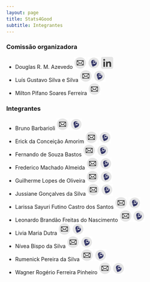 ```yaml
---
layout: page
title: Stats4Good
subtitle: Integrantes
---
```


### Comissão organizadora

- Douglas R. M. Azevedo [![mail](/img/icons/email-icon-mini.png "E-mail")](douglasrm.azevedo@gmail.com) [![lattes](/img/icons/lattes-icon-mini.png "Currículo lattes")](http://buscatextual.cnpq.br/buscatextual/visualizacv.do?id=K4306628E6) [![linkedin](/img/icons/linkedin-icon-mini.png "Linkedin")](https://www.linkedin.com/in/douglas-r-mesquita-azevedo-aa83a182?authType=NAME_SEARCH&authToken=fbze&locale=pt_BR&trk=tyah&trkInfo=clickedVertical%3Amynetwork%2CclickedEntityId%3A293583584%2CauthType%3ANAME_SEARCH%2Cidx%3A1-1-1%2CtarId%3A1467572715518%2Ctas%3Adou)
- Luís Gustavo Silva e Silva [![mail](/img/icons/email-icon-mini.png "E-mail")](lgsilvaesilva@gmail.com) [![lattes](/img/icons/lattes-icon-mini.png "Currículo lattes")](http://buscatextual.cnpq.br/buscatextual/visualizacv.do?id=K4323569E0)
- Milton Pifano Soares Ferreira [![mail](/img/icons/email-icon-mini.png "E-mail")](milton.pifanos@gmail.com) 

### Integrantes

- Bruno Barbarioli [![mail](/img/icons/email-icon-mini.png "E-mail")](bbarbarioli@hotmail.com) [![lattes](/img/icons/lattes-icon-mini.png "Currículo lattes")](http://buscatextual.cnpq.br/buscatextual/visualizacv.do?id=K4470206U6)
- Erick da Conceição Amorim [![mail](/img/icons/email-icon-mini.png "E-mail")](erick.ufpa@gmail.com) [![lattes](/img/icons/lattes-icon-mini.png "Currículo lattes")](http://buscatextual.cnpq.br/buscatextual/visualizacv.do?id=K4326571J6)
- Fernando de Souza Bastos [![mail](/img/icons/email-icon-mini.png "E-mail")](fsbmat@gmail.com) [![lattes](/img/icons/lattes-icon-mini.png "Currículo lattes")](http://buscatextual.cnpq.br/buscatextual/visualizacv.do?id=K4164030D3)
- Frederico Machado Almeida [![mail](/img/icons/email-icon-mini.png "E-mail")](falmeida856@gmail.com) [![lattes](/img/icons/lattes-icon-mini.png "Currículo lattes")](http://buscatextual.cnpq.br/buscatextual/visualizacv.do?id=K8145220H8)
- Guilherme Lopes de Oliveira [![mail](/img/icons/email-icon-mini.png "E-mail")](guilopes2110@gmail.com) [![lattes](/img/icons/lattes-icon-mini.png "Currículo lattes")](http://buscatextual.cnpq.br/buscatextual/visualizacv.do?id=K4307199T0)
- Jussiane Gonçalves da Silva [![mail](/img/icons/email-icon-mini.png "E-mail")](jussianegoncalves@gmail.com) [![lattes](/img/icons/lattes-icon-mini.png "Currículo lattes")](http://buscatextual.cnpq.br/buscatextual/visualizacv.do?id=K4401187D0)
- Larissa Sayuri Futino Castro dos Santos [![mail](/img/icons/email-icon-mini.png "E-mail")](larissa.sayuri.fcs@gmail.com) [![lattes](/img/icons/lattes-icon-mini.png  "Currículo lattes")](http://buscatextual.cnpq.br/buscatextual/visualizacv.do?id=K8243295P6)
- Leonardo Brandão Freitas do Nascimento [![mail](/img/icons/email-icon-mini.png "E-mail")](leonardobrandao@hotmail.com) [![lattes](/img/icons/lattes-icon-mini.png "Currículo lattes")](http://buscatextual.cnpq.br/buscatextual/visualizacv.do?id=K4315035P6)
- Livia Maria Dutra [![mail](/img/icons/email-icon-mini.png "E-mail")](livinhadutra@gmail.com) [![lattes](/img/icons/lattes-icon-mini.png "Currículo lattes")](http://buscatextual.cnpq.br/buscatextual/visualizacv.do?id=K4362973H7)
- Nívea Bispo da Silva [![mail](/img/icons/email-icon-mini.png "E-mail")](nivea.bispo@gmail.com) [![lattes](/img/icons/lattes-icon-mini.png "Currículo lattes")](http://buscatextual.cnpq.br/buscatextual/visualizacv.do?id=K4210659D3)
- Rumenick Pereira da Silva [![mail](/img/icons/email-icon-mini.png "E-mail")](rumenickps@hotmail.com) [![lattes](/img/icons/lattes-icon-mini.png "Currículo lattes")](http://buscatextual.cnpq.br/buscatextual/visualizacv.do?id=K4490622E7)
- Wagner Rogério Ferreira Pinheiro [![mail](/img/icons/email-icon-mini.png "E-mail")](wagner2235@gmail.com) [![lattes](/img/icons/lattes-icon-mini.png "Currículo lattes")](http://buscatextual.cnpq.br/buscatextual/visualizacv.do?id=K4207450E5)

